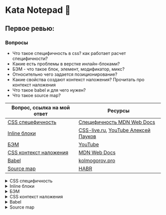 # Kata Notepad 📓

## Первое ревью:

### Вопросы

* Что такое специфичность в css? как работает расчет специфичности?
* Какие есть проблемы в верстке инлайн-блоками?
* БЭМ - что такое блок, элемент, модификатор, микс?
* Относительно чего задается позиционирование?
* Какие свойства создают контекст наложения? Прочитать про контекст наложения
* Что такое babel и для чего нужен?
* Что такое source map?

| Вопрос, ссылка на мой ответ | Ресурсы                                                                                                                                                                                                                                                      |
|-----------------------------|--------------------------------------------------------------------------------------------------------------------------------------------------------------------------------------------------------------------------------------------------------------|
| [CSS спецефичность](#answer_css_specificity) | [Специфичность MDN Web Docs](https://developer.mozilla.org/ru/docs/Web/CSS/Specificity#%D0%BA%D0%B0%D0%BA_%D0%B2%D1%8B%D1%87%D0%B8%D1%81%D0%BB%D1%8F%D0%B5%D1%82%D1%81%D1%8F_%D1%81%D0%BF%D0%B5%D1%86%D0%B8%D1%84%D0%B8%D1%87%D0%BD%D0%BE%D1%81%D1%82%D1%8C) |
| [Inline блоки](#answer_inline_blocks) | [CSS-live.ru](https://css-live.ru/articles-css/udivitelnyj-i-neizvestnyj-inline-block.html), [YouTube Алексей Пауков](https://www.youtube.com/watch?v=krsV53STWkE)                                                                                           |
| [БЭМ](#answer_bem) | [YouTube](https://www.youtube.com/watch?v=HihYQVuH64U)                                                                                                                                                                                                       |
| [CSS контекст наложения](#answer_stacking_context) | [MDN Web Docs](https://developer.mozilla.org/ru/docs/Web/CSS/CSS_Positioning/Understanding_z_index/The_stacking_context)                                                                                                                                     |
| [Babel](#answer_babel) | [kolmogorov.pro](https://kolmogorov.pro/what-is-it-babel-chto-takoe-dge-ispolzuyut)                                                                                                                                                                          |
| [Source map](#answer_sourse_map) | [HABR](https://habr.com/ru/post/509250/)                                                                                                                                                                                                                     |

<details>
  <summary markdown="span" name="answer_css_specificity"> CSS специфичность </summary>
  
  <h3 name="answer_css_specificity"> CSS специфичность </h3>
  
  Специфичность представляет собой вес (Важность :suspect:), придаваемый контректному правилу CSS.
  Вес правила определяется количеством каждого из типов селекторов.
  
  ### Типы селекторов по возрастанию специфичности
  
  0. Теговые селекторы (div, h1, h2) и псевдоэлементы (::after ::before)
  1. Классовые селекторы (.example), селекторы атрибутов ([type="checkbox"]) и псевдоклассы
  2. Индентификаторы (#example)
  
  Универсальный селектор (`*`), комбинаторы (`+`, `>`, `~`, '` `') и `:not()` не влияют на специфичность.<br>
  (Селекторы внутри `:not()` влияют)
  
  Стили объявленные внитри атрибута `style` имеют наивысшую специфичность<br>
  ```html
  <span style="red"> Я важный как х*й бумажный </span>
  ```
  
  ### Исключение `!important`
  
  Имеет наивысший приоритет
  
  #### Практика:
  
  + Всегда пытаться использовать специфичность, а `!important` использовать только в крайних случаях
  + Использовать `!important` только в страничных стилях которые переопределяют общие стили или стили библиотек (Bootstrap)
  + Не использовать `!important`, если пишешь плагин
  + Не использовать `!important` в общих стилях браузера
  
  ### Примеры
  
  ```html
<div id="test">
	<span>Text</span>
</div>
  ```
  ```css
div#test span { color: green }
div span { color: blue }
span { color: red }
  ```
  <img src="https://github.com/cclarice/kata-notepad/blob/main/assets/css-specificity-example.png">
  
  В данном примере текст зелёный так как `div#test span` имеет наивысшую специфичность, не смотря на их порядок
</details>
<details>
  <summary name="answer_inline_blocks"> Inline блоки </summary>
  Учитываются символы пробелов и табуляции
  Ведёт себя как inline (текстовый поток) и распологается по его правилам
</details>
<details>
  <summary name="answer_bem"> БЭМ </summary>
	
## БЭМ
  Это методология, правила вёрстки
### [Блок](#bem_block) [Элемент](#bem_element) [Модификатор](#bem_modificator)
### `block__element_modificator`

<h3 name="bem_block">Блок</h3>

&nbsp;&nbsp;&nbsp;&nbsp;Это функционально независимый компонент страницы, <br>
который может быть использован множество раз. <br>
&nbsp;&nbsp;&nbsp;&nbsp;Название класса блока должно отвечать <br>
на вопрос 'Что это?', а не как выглядит. <br>
&nbsp;&nbsp;&nbsp;&nbsp;Не стоит задавать блоку внешнюю геометрию (`margin` или `padding`), <br>
это позволяет перемещать и использовать блоки повторно <br>
никак не влияя на окружение. <br>
&nbsp;&nbsp;&nbsp;&nbsp;Блоки можно вкладывать в друг друга, <br>
Допустима любая вложеность блоков. <br>
&nbsp;&nbsp;&nbsp;&nbsp;Пример:
```html
<!-- Вложенность блоков -->

<!-- Блок `about` -->
<div class="about">
	<!-- Вложенный блок `title` -->
	<div class="title"></div>
	<!-- Вложенный бдлк `subtitle` -->
	<div class="subtitle"></div>
</div>
```

<h3 name="bem_element">Элемент</h3>
&nbsp;&nbsp;&nbsp;&nbsp;Это неотъемлемая составная часть блока, <br>
которая не может использоваться в отрыве от него. <br>
&nbsp;&nbsp;&nbsp;&nbsp;Имя элемента отвечает на вопрос `Что это?`<br>
&nbsp;&nbsp;&nbsp;&nbsp;Имя элемента наследует имя блока таким образом: <br>
`block__element`<br>
&nbsp;&nbsp;&nbsp;&nbsp;Элемент всегда должен быть частью блок и не должен <br>
использоваться вне блока <br>
&nbsp;&nbsp;&nbsp;&nbsp;Элемент это не обязательный компонент блока

Примеры:

1. Пример. Элемента в блоке навигации
```html
<nav class="menu">
	<a class="menu__link">Первый элемент меню</a>
	<a class="menu__link">Второй элемент меню</a>
	<a class="menu__link">Третий элемент меню</a>
</nav>
```
2. Пример. Элементы можно вкладывать друг в друга, <br>
Допустима любая вложенность элементов в элементы, <br>
элемент это всегда часть блока, а не другого элемента

```html
<!-- Блок `row` -->
<div class="row">
	<!-- Элемент `column` -->
	<div class="row__column">
		<!-- Элемент `item` -->
		<div class="row__item"></div>
	</div>
</div>
```

**ОШИБКОЙ** является подобная запись:
~~row__column__item~~

   

<h3 name="bem_modificator">Модификатор</h3>
&nbsp;&nbsp;&nbsp;&nbsp;Применяется для определения или уточнения <br>
внешнего вида, состояния или поведения блока или элемента <br>
&nbsp;&nbsp;&nbsp;&nbsp;Имя должно отвечать на вопрос `какой?`, <br>`как выглядит?`, `Как себя ведёт?` либо его `состояние`
&nbsp;&nbsp;&nbsp;&nbsp;Имя дополняет блок или элемент таким образом: <br>
`block_modificator`<br>
`block__element_modificator`<br>

Пример:

```html
<nav class="menu">
	<a class="menu__item menu__item_active">HOME</a>
	<a class="menu__item">ABOUT</a>
	<a class="menu__item">CONTACT</a>
</nav>
```

<h3> Миксы </h3>

Приём позволяющий использовать и блоки и элементы в одном объекте

Пример: 
```html
<!-- Блок `about` -->
<div class="about">
  <!-- Элемент `title` -->
  <div class="about__title title"></div>
  <!-- Элемент `subtitle` -->
  <div class="about__subtitle subtitle"></div>
</div>
```
</details>
<details>
  <summary name="answer_stacking_context"> CSS контекст наложения </summary>
  Ответ
</details>
<details>
  <summary name="answer_babel"> Babel </summary>
  Ответ
</details>
<details>
  <summary name="answer_sourse_map"> Source map </summary>
  Ответ
</details>
